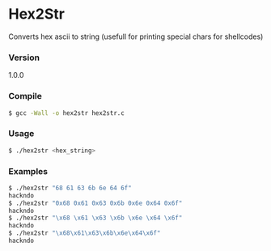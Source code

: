 # Hex2Str
Converts hex ascii to string (usefull for printing special chars for shellcodes)

### Version
1.0.0

### Compile
```sh
$ gcc -Wall -o hex2str hex2str.c
```

### Usage

```sh
$ ./hex2str <hex_string>
```

### Examples

```sh
$ ./hex2str "68 61 63 6b 6e 64 6f"
hackndo
$ ./hex2str "0x68 0x61 0x63 0x6b 0x6e 0x64 0x6f"
hackndo
$ ./hex2str "\x68 \x61 \x63 \x6b \x6e \x64 \x6f"
hackndo
$ ./hex2str "\x68\x61\x63\x6b\x6e\x64\x6f"
hackndo

```
